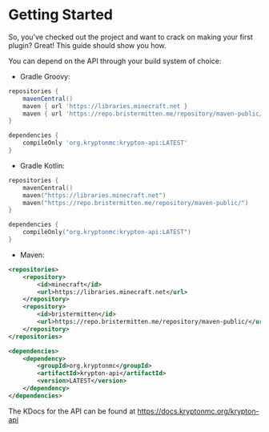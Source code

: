 # Getting Started

So, you've checked out the project and want to crack on making your first plugin? Great! This guide should show you how.

You can depend on the API through your build system of choice:

* Gradle Groovy:

```groovy
repositories {
    mavenCentral()
	maven { url 'https://libraries.minecraft.net }
	maven { url 'https://repo.bristermitten.me/repository/maven-public/ }
}

dependencies {
    compileOnly 'org.kryptonmc:krypton-api:LATEST'
}
```

* Gradle Kotlin:

```kotlin
repositories {
    mavenCentral()
	maven("https://libraries.minecraft.net")
	maven("https://repo.bristermitten.me/repository/maven-public/")
}

dependencies {
    compileOnly("org.kryptonmc:krypton-api:LATEST")
}
```

* Maven:

```xml
<repositories>
    <repository>
	    <id>minecraft</id>
		<url>https://libraries.minecraft.net</url>
	</repository>
	<repository>
	    <id>bristermitten</id>
		<url>https://repo.bristermitten.me/repository/maven-public/</url>
	</repository>
</repositories>

<dependencies>
	<dependency>
		<groupId>org.kryptonmc</groupId>
		<artifactId>krypton-api</artifactId>
		<version>LATEST</version>
	</dependency>
</dependencies>
```

The KDocs for the API can be found at https://docs.kryptonmc.org/krypton-api
